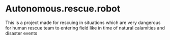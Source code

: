 # Autonomous.rescue.robot
This is a project made for rescuing in situations which are very dangerous for human rescue team to entering field like in time of natural calamities and disaster events
